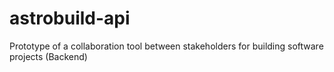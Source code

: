 # astrobuild-api
Prototype of a collaboration tool between stakeholders for building software projects (Backend)
